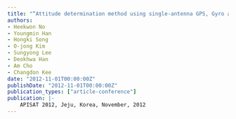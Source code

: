 ```yaml
---
title: "“Attitude determination method using single-antenna GPS, Gyro and Magnetometer"
authors:
- Heekwon No
- Youngmin Han
- Hongki Song
- O-jong Kim
- Sungyong Lee
- Deokhwa Han
- Am Cho
- Changdon Kee
date: "2012-11-01T00:00:00Z"
publishDate: "2012-11-01T00:00:00Z"
publication_types: ["article-conference"]
publication: |-
    APISAT 2012, Jeju, Korea, November, 2012
---
```

